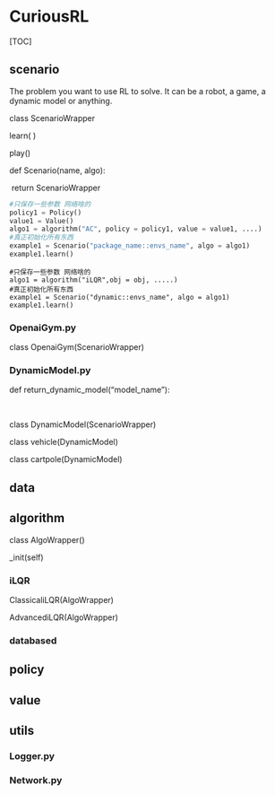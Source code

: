 # CuriousRL

[TOC]

## scenario

The problem you want to use RL to solve. It can be a robot, a game, a dynamic model or anything.

class ScenarioWrapper

learn( )

play()



def Scenario(name, algo):

​	return ScenarioWrapper





```python
#只保存一些参数 网络啥的
policy1 = Policy() 
value1 = Value()
algo1 = algorithm("AC", policy = policy1, value = value1, ....)
#真正初始化所有东西
example1 = Scenario("package_name::envs_name", algo = algo1)
example1.learn()
```

```
#只保存一些参数 网络啥的
algo1 = algorithm("iLQR",obj = obj, .....)
#真正初始化所有东西
example1 = Scenario("dynamic::envs_name", algo = algo1)
example1.learn()
```





### OpenaiGym.py

class OpenaiGym(ScenarioWrapper)

### DynamicModel.py

def return_dynamic_model(“model_name”):

​	

class DynamicModel(ScenarioWrapper)

class vehicle(DynamicModel)

class cartpole(DynamicModel)

## data



## algorithm

class AlgoWrapper()

_init(self)



### iLQR

ClassicaliLQR(AlgoWrapper)

AdvancediLQR(AlgoWrapper)

### databased

## policy



## value



## utils



### Logger.py



### Network.py



